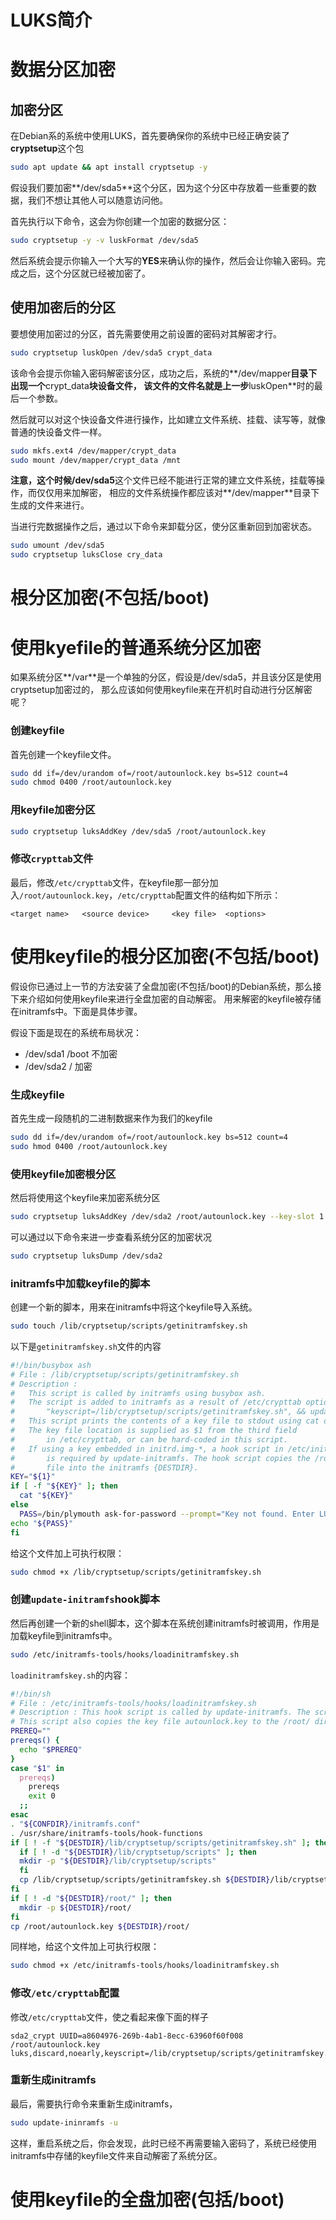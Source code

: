 # LUKS简介

# 数据分区加密

## 加密分区
在Debian系的系统中使用LUKS，首先要确保你的系统中已经正确安装了**cryptsetup**这个包
```sh
sudo apt update && apt install cryptsetup -y
```
假设我们要加密**/dev/sda5**这个分区，因为这个分区中存放着一些重要的数据，我们不想让其他人可以随意访问他。

首先执行以下命令，这会为你创建一个加密的数据分区：
```sh
sudo cryptsetup -y -v luskFormat /dev/sda5
```
然后系统会提示你输入一个大写的**YES**来确认你的操作，然后会让你输入密码。完成之后，这个分区就已经被加密了。

## 使用加密后的分区
要想使用加密过的分区，首先需要使用之前设置的密码对其解密才行。
```sh
sudo cryptsetup luskOpen /dev/sda5 crypt_data
```
该命令会提示你输入密码解密该分区，成功之后，系统的**/dev/mapper**目录下出现一个**crypt_data**块设备文件，
该文件的文件名就是上一步**luskOpen**时的最后一个参数。

然后就可以对这个快设备文件进行操作，比如建立文件系统、挂载、读写等，就像普通的快设备文件一样。
```sh
sudo mkfs.ext4 /dev/mapper/crypt_data
sudo mount /dev/mapper/crypt_data /mnt
```
**注意，**这个时候**/dev/sda5**这个文件已经不能进行正常的建立文件系统，挂载等操作，而仅仅用来加解密，
相应的文件系统操作都应该对**/dev/mapper**目录下生成的文件来进行。

当进行完数据操作之后，通过以下命令来卸载分区，使分区重新回到加密状态。
```sh
sudo umount /dev/sda5
sudo cryptsetup luksClose cry_data
```
# 根分区加密(不包括/boot)

# 使用kyefile的普通系统分区加密
如果系统分区**/var**是一个单独的分区，假设是/dev/sda5，并且该分区是使用cryptsetup加密过的，
那么应该如何使用keyfile来在开机时自动进行分区解密呢？

### 创建keyfile
首先创建一个keyfile文件。
```sh
sudo dd if=/dev/urandom of=/root/autounlock.key bs=512 count=4
sudo chmod 0400 /root/autounlock.key
```

### 用keyfile加密分区
```sh
sudo cryptsetup luksAddKey /dev/sda5 /root/autounlock.key
```

### 修改`crypttab`文件
最后，修改`/etc/crypttab`文件，在keyfile那一部分加入`/root/autounlock.key`，`/etc/crypttab`配置文件的结构如下所示：
```text
<target name>	<source device>		<key file>	<options>
```

# 使用keyfile的根分区加密(不包括/boot)
假设你已通过上一节的方法安装了全盘加密(不包括/boot)的Debian系统，那么接下来介绍如何使用keyfile来进行全盘加密的自动解密。
用来解密的keyfile被存储在initramfs中。下面是具体步骤。

假设下面是现在的系统布局状况：

* /dev/sda1 /boot 不加密
* /dev/sda2 / 加密

### 生成keyfile
首先生成一段随机的二进制数据来作为我们的keyfile
```sh
sudo dd if=/dev/urandom of=/root/autounlock.key bs=512 count=4
sudo hmod 0400 /root/autounlock.key
```
### 使用keyfile加密根分区
然后将使用这个keyfile来加密系统分区
```sh
sudo cryptsetup luksAddKey /dev/sda2 /root/autounlock.key --key-slot 1
```
可以通过以下命令来进一步查看系统分区的加密状况
```sh
sudo cryptsetup luksDump /dev/sda2
```
### initramfs中加载keyfile的脚本
创建一个新的脚本，用来在initramfs中将这个keyfile导入系统。
```sh
sudo touch /lib/cryptsetup/scripts/getinitramfskey.sh
```
以下是`getinitramfskey.sh`文件的内容
```sh
#!/bin/busybox ash
# File : /lib/cryptsetup/scripts/getinitramfskey.sh
# Description : 
#   This script is called by initramfs using busybox ash. 
#   The script is added to initramfs as a result of /etc/crypttab option
#       "keyscript=/lib/cryptsetup/scripts/getinitramfskey.sh", && update-initramfs.
#   This script prints the contents of a key file to stdout using cat or dd. 
#   The key file location is supplied as $1 from the third field 
#       in /etc/crypttab, or can be hard-coded in this script.
#   If using a key embedded in initrd.img-*, a hook script in /etc/initramfs-tools/hooks/ 
#       is required by update-initramfs. The hook script copies the /root/autounlock.key 
#       file into the initramfs {DESTDIR}.
KEY="${1}"
if [ -f "${KEY}" ]; then
  cat "${KEY}"
else
  PASS=/bin/plymouth ask-for-password --prompt="Key not found. Enter LUKS Password: "
echo "${PASS}"
fi
```
给这个文件加上可执行权限：
```sh
sudo chmod +x /lib/cryptsetup/scripts/getinitramfskey.sh
```
### 创建`update-initramfs`hook脚本
然后再创建一个新的shell脚本，这个脚本在系统创建initramfs时被调用，作用是加载keyfile到initramfs中。
```sh
sudo /etc/initramfs-tools/hooks/loadinitramfskey.sh
```
`loadinitramfskey.sh`的内容：
```sh
#!/bin/sh
# File : /etc/initramfs-tools/hooks/loadinitramfskey.sh
# Description : This hook script is called by update-initramfs. The script checks for the existence of the key file loading script getinitramfskey.sh and copies it to initramfs if it's missing.
# This script also copies the key file autounlock.key to the /root/ directory of the initramfs. This file is accessed by getinitramfskey.sh, as specified in /etc/crypttab.
PREREQ=""
prereqs() {
  echo "$PREREQ"
}
case "$1" in
  prereqs)
    prereqs
    exit 0
  ;;
esac
. "${CONFDIR}/initramfs.conf"
. /usr/share/initramfs-tools/hook-functions
if [ ! -f "${DESTDIR}/lib/cryptsetup/scripts/getinitramfskey.sh" ]; then
  if [ ! -d "${DESTDIR}/lib/cryptsetup/scripts" ]; then
  mkdir -p "${DESTDIR}/lib/cryptsetup/scripts"
  fi
  cp /lib/cryptsetup/scripts/getinitramfskey.sh ${DESTDIR}/lib/cryptsetup/scripts/
fi
if [ ! -d "${DESTDIR}/root/" ]; then
  mkdir -p ${DESTDIR}/root/
fi
cp /root/autounlock.key ${DESTDIR}/root/
```
同样地，给这个文件加上可执行权限：
```sh
sudo chmod +x /etc/initramfs-tools/hooks/loadinitramfskey.sh
```

### 修改`/etc/crypttab`配置
修改`/etc/crypttab`文件，使之看起来像下面的样子
```text
sda2_crypt UUID=a8604976-269b-4ab1-8ecc-63960f60f008 /root/autounlock.key luks,discard,noearly,keyscript=/lib/cryptsetup/scripts/getinitramfskey.sh
```
### 重新生成initramfs
最后，需要执行命令来重新生成initramfs，
```sh
sudo update-ininramfs -u
```
这样，重启系统之后，你会发现，此时已经不再需要输入密码了，系统已经使用initramfs中存储的keyfile文件来自动解密了系统分区。

# 使用keyfile的全盘加密(包括/boot)